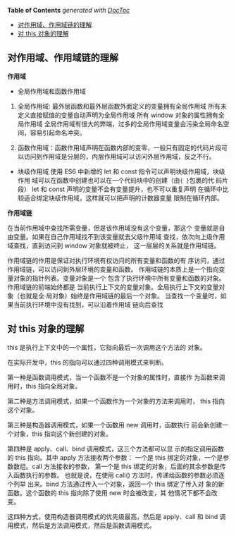<!-- START doctoc generated TOC please keep comment here to allow auto update -->
<!-- DON'T EDIT THIS SECTION, INSTEAD RE-RUN doctoc TO UPDATE -->
**Table of Contents**  *generated with [DocToc](https://github.com/thlorenz/doctoc)*

- [对作用域、作用域链的理解](#%E5%AF%B9%E4%BD%9C%E7%94%A8%E5%9F%9F%E4%BD%9C%E7%94%A8%E5%9F%9F%E9%93%BE%E7%9A%84%E7%90%86%E8%A7%A3)
- [对 this 对象的理解](#%E5%AF%B9-this-%E5%AF%B9%E8%B1%A1%E7%9A%84%E7%90%86%E8%A7%A3)

<!-- END doctoc generated TOC please keep comment here to allow auto update -->

## 对作用域、作用域链的理解

**作用域**

- 全局作用域和函数作用域

1. 全局作用域: 最外层函数和最外层函数外面定义的变量拥有全局作用域
   所有未定义直接赋值的变量自动声明为全局作用域
   所有 window 对象的属性拥有全局作用域
   全局作用域有很大的弊端，过多的全局作用域变量会污染全局命名空
   间，容易引起命名冲突。

2. 函数作用域：函数作用域声明在函数内部的变零，一般只有固定的代码片段可以访问到作用域是分层的，内层作用域可以访问外层作用域，反之不行。

- 块级作用域
  使用 ES6 中新增的 let 和 const 指令可以声明块级作用域，块级作用
  域可以在函数中创建也可以在一个代码块中的创建（由`{ }`包裹的代
  码片段）
  let 和 const 声明的变量不会有变量提升，也不可以重复声明
  在循环中比较适合绑定块级作用域，这样就可以把声明的计数器变量
  限制在循环内部。

**作用域链**

在当前作用域中查找所需变量，但是该作用域没有这个变量，那这个
变量就是自由变量。如果在自己作用域找不到该变量就去父级作用域
查找，依次向上级作用域查找，直到访问到 window 对象就被终止，
这一层层的关系就是作用域链。

作用域链的作用是保证对执行环境有权访问的所有变量和函数的有
序访问，通过作用域链，可以访问到外层环境的变量和函数。
作用域链的本质上是一个指向变量对象的指针列表。变量对象是一个
包含了执行环境中所有变量和函数的对象。作用域链的前端始终都是
当前执行上下文的变量对象。全局执行上下文的变量对象（也就是全
局对象）始终是作用域链的最后一个对象。
当查找一个变量时，如果当前执行环境中没有找到，可以沿着作用域
链向后查找

## 对 this 对象的理解

this 是执行上下文中的一个属性，它指向最后一次调用这个方法的
对象。

在实际开发中，this 的指向可以通过四种调用模式来判断。

第一种是函数调用模式，当一个函数不是一个对象的属性时，直接作
为函数来调用时，this 指向全局对象。

第二种是方法调用模式，如果一个函数作为一个对象的方法来调用时，
this 指向这个对象。

第三种是构造器调用模式，如果一个函数用 new 调用时，函数执行
前会新创建一个对象，this 指向这个新创建的对象。

第四种是 apply、call、bind 调用模式，这三个方法都可以显
示的指定调用函数的 this 指向。其中 apply 方法接收两个参数：
一个是 this 绑定的对象，一个是参数数组。call 方法接收的参数，
第一个是 this 绑定的对象，后面的其余参数是传入函数执行的参数。
也就是说，在使用 call() 方法时，传递给函数的参数必须逐个列举
出来。bind 方法通过传入一个对象，返回一个 this 绑定了传入对
象的新函数。这个函数的 this 指向除了使用 new 时会被改变，其
他情况下都不会改变。

这四种方式，使用构造器调用模式的优先级最高，然后是 apply、call
和 bind 调用模式，然后是方法调用模式，然后是函数调用模式。
